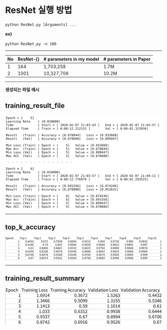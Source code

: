 # ResNet 실행 방법

`python ResNet.py [Arguments] ...`

**ex)** 

`python ResNet.py -n 100`

---

| No | ResNet-{} | # parameters in my model | # parameters in Paper |
| --- | --- | --- | --- |
| 1 | 164 | 1,703,258 | 1.7M |
| 2 | 1001 | 10,327,706 | 10.2M |

---

**생성되는 파일 예시**

## **training_result_file**

![](./Pics/training_result.png)

---

## **top_k_accuracy**

![](./Pics/top_k_result.png)

---

## **training_result_summary**

![](./Pics/result_file_summary.png)